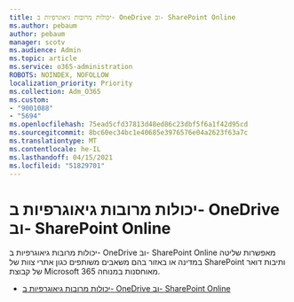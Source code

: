 ```yaml
---
title: יכולות מרובות גיאוגרפיות ב- OneDrive וב- SharePoint Online
ms.author: pebaum
author: pebaum
manager: scotv
ms.audience: Admin
ms.topic: article
ms.service: o365-administration
ROBOTS: NOINDEX, NOFOLLOW
localization_priority: Priority
ms.collection: Adm_O365
ms.custom:
- "9001088"
- "5694"
ms.openlocfilehash: 75ead5cfd37813d48ed86c23dbf5f6a1f42d95cd
ms.sourcegitcommit: 8bc60ec34bc1e40685e3976576e04a2623f63a7c
ms.translationtype: MT
ms.contentlocale: he-IL
ms.lasthandoff: 04/15/2021
ms.locfileid: "51829701"
---
```

# <a name="multi-geo-capabilities-in-onedrive-and-sharepoint-online"></a>יכולות מרובות גיאוגרפיות ב- OneDrive וב- SharePoint Online

יכולות מרובות גיאוגרפיות ב- OneDrive וב- SharePoint Online מאפשרות שליטה במדינה או באזור בהם משאבים משותפים כגון אתרי צוות של SharePoint ותיבות דואר של קבוצת Microsoft 365 מאוחסנות במנוחה.
- [יכולות מרובות גיאוגרפיות ב- OneDrive וב- SharePoint Online](https://docs.microsoft.com/office365/enterprise/multi-geo-capabilities-in-onedrive-and-sharepoint-online-in-office-365)
